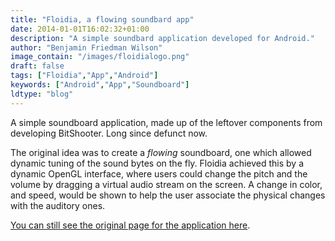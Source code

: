 ```yaml
---
title: "Floidia, a flowing soundbard app"
date: 2014-01-01T16:02:32+01:00
description: "A simple soundbard application developed for Android."
author: "Benjamin Friedman Wilson"
image_contain: "/images/floidialogo.png"
draft: false
tags: ["Floidia","App","Android"]
keywords: ["Android","App","Soundboard"]
ldtype: "blog"
---
```


A simple soundboard application, made up of the leftover components from developing BitShooter. Long since defunct now.

The original idea was to create a *flowing* soundboard, one which allowed dynamic tuning of the sound bytes on the fly. Floidia achieved this by a dynamic OpenGL interface, where users could change the pitch and the volume by dragging a virtual audio stream on the screen. A change in color, and speed, would be shown to help the user associate the physical changes with the auditory ones.

[You can still see the original page for the application here](/Floidia/).
